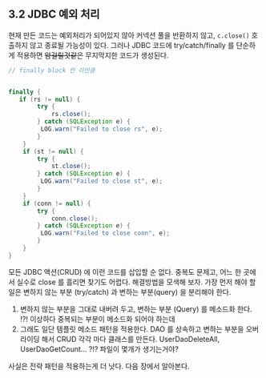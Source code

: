 
## 3.2 JDBC 예외 처리

현재 만든 코드는 예외처리가 되어있지 않아 커넥션 풀을 반환하지 않고, `c.close()` 호출하지 않고 종료될 가능성이 있다. 그러나 JDBC 코드에 try/catch/finally 를 단순하게 적용하면 ~~암걸릴것같은~~ 무지막지한 코드가 생성된다.  

```java
// finally block 만 이만큼


finally {            
   if (rs != null) {
        try {
            rs.close();
        } catch (SQLException e) {
         LOG.warn("Failed to close rs", e);
        }
    }
    if (st != null) {
        try {
            st.close();
        } catch (SQLException e) { 
         LOG.warn("Failed to close st", e);     
        }
    }
    if (conn != null) {
        try {
            conn.close();
        } catch (SQLException e) {
         LOG.warn("Failed to close conn", e);
        }
    }
}
```

모든 JDBC 액션(CRUD) 에 이런 코드를 삽입할 순 없다. 중복도 문제고, 어느 한 곳에서 실수로 close 를 흘리면 찾기도 어렵다. 해결방법을 모색해 보자. 가장 먼저 해야 할 일은 변하지 않는 부분 (try/catch) 과 변하는 부분(query) 을 분리해야 한다.

1. 변하지 않는 부분을 그대로 내버려 두고, 변하는 부분 (Query) 를 메소드화 한다. !?! 이상하다 중복되는 부분이 메소드화 되어야 하는데
2. 그래도 일단 템플릿 메소드 패턴을 적용한다. DAO 를 상속하고 변하는 부분을 오버라이딩 해서 CRUD 각각 마다 클래스를 만든다. UserDaoDeleteAll, UserDaoGetCount... ?!? 파일이 몇개가 생기는거야?

 사실은 전략 패턴을 적용하는게 더 낫다. 다음 장에서 알아본다.